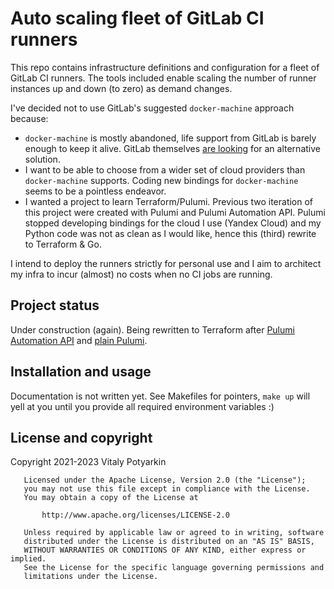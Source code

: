 # Auto scaling fleet of GitLab CI runners

This repo contains infrastructure definitions and configuration for a fleet of
GitLab CI runners. The tools included enable scaling the number of runner
instances up and down (to zero) as demand changes.

I've decided not to use GitLab's suggested `docker-machine` approach because:

- `docker-machine` is mostly abandoned, life support from GitLab is barely
  enough to keep it alive. GitLab themselves
  [are looking](https://docs.gitlab.com/ee/architecture/blueprints/runner_scaling/)
  for an alternative solution.
- I want to be able to choose from a wider set of cloud providers than
  `docker-machine` supports. Coding new bindings for `docker-machine` seems
  to be a pointless endeavor.
- I wanted a project to learn Terraform/Pulumi. Previous two iteration of this
  project were created with Pulumi and Pulumi Automation API. Pulumi stopped
  developing bindings for the cloud I use (Yandex Cloud) and my Python code was
  not as clean as I would like, hence this (third) rewrite to Terraform & Go.

I intend to deploy the runners strictly for personal use and I aim to
architect my infra to incur (almost) no costs when no CI jobs are running.

## Project status

Under construction (again). Being rewritten to Terraform after
[Pulumi Automation API](https://github.com/sio/gitlab-runners-fleet/tree/legacy/01-pulumi-plain)
and [plain Pulumi](https://github.com/sio/gitlab-runners-fleet/tree/legacy/02-pulumi-automation-api).


## Installation and usage

Documentation is not written yet. See Makefiles for pointers, `make up` will
yell at you until you provide all required environment variables :)


## License and copyright

Copyright 2021-2023 Vitaly Potyarkin

```
   Licensed under the Apache License, Version 2.0 (the "License");
   you may not use this file except in compliance with the License.
   You may obtain a copy of the License at

       http://www.apache.org/licenses/LICENSE-2.0

   Unless required by applicable law or agreed to in writing, software
   distributed under the License is distributed on an "AS IS" BASIS,
   WITHOUT WARRANTIES OR CONDITIONS OF ANY KIND, either express or implied.
   See the License for the specific language governing permissions and
   limitations under the License.
```
